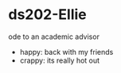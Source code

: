 # ds202-Ellie
ode to an academic advisor 
- happy: back with my friends
- crappy: its really hot out
